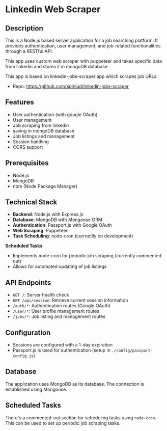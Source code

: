 # Linkedin Web Scraper

## Description

This is a Node.js based server application for a job searching platform. It provides authentication, user management, and job-related functionalities through a RESTful API.

This app uses custom web scraper with puppeteer and takes specific data from linkedin and stores it in mongoDB database

This app is based on linkedin-jobs-scraper app which scrapes job URLs

- Repo: https://github.com/spinlud/linkedin-jobs-scraper

## Features

- User authentication (with google OAuth)
- User management
- Job scraping from linkedin
- saving in mongoDB database
- Job listings and management
- Session handling
- CORS support

## Prerequisites

- Node.js
- MongoDB
- npm (Node Package Manager)

## Technical Stack

- **Backend**: Node.js with Express.js
- **Database**: MongoDB with Mongoose ORM
- **Authentication**: Passport.js with Google OAuth
- **Web Scraping**: Puppeteer
- **Task Scheduling**: node-cron (currnetlly on development)

**Scheduled Tasks**

- Implements node-cron for periodic job scraping (currently commented out)
- Allows for automated updating of job listings

## API Endpoints

- `GET /`: Server health check
- `GET /api/session`: Retrieve current session information
- `/auth/*`: Authentication routes (Google OAuth)
- `/user/*`: User profile management routes
- `/jobs/*`: Job listing and management routes

## Configuration

- Sessions are configured with a 1-day expiration
- Passport.js is used for authentication (setup in `./config/passport-config.js`)

## Database

The application uses MongoDB as its database. The connection is established using Mongoose.

## Scheduled Tasks

There's a commented-out section for scheduling tasks using `node-cron`. This can be used to set up periodic job scraping tasks.
